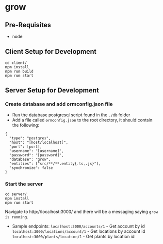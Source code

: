 # grow #

## Pre-Requisites ##
* node

## Client Setup for Development ##
```
cd client/
npm install
npm run build
npm run start
```

## Server Setup for Development ##
### Create database and add ormconfig.json file ###
* Run the database postgresql script found in the `./db` folder
* Add a file called `ormconfig.json` to the root directory, it should contain the following:
```
{
  "type": "postgres",
  "host": "[host/localhost]",
  "port": [port],
  "username": "[username]",
  "password": "[password]",
  "database": "grow",
  "entities": ["src/**/**.entity{.ts,.js}"],
  "synchronize": false
}
```
### Start the server ###
```
cd server/
npm install
npm run start
```
Navigate to http://localhost:3000/ and there will be a messaging saying `grow is running`.

* Sample endpoints:
`localhost:3000/accounts/1` - Get account by id
`localhost:3000/locations/account/1` - Get locations by account id
`localhost:3000/plants/location/1` - Get plants by location id